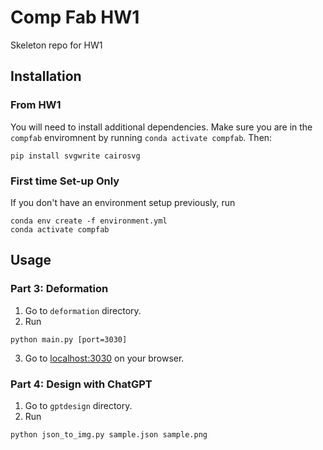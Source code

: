 # Comp Fab HW1

Skeleton repo for HW1

## Installation

### From HW1

You will need to install additional dependencies. Make sure you are in the `compfab` enviromnent by running `conda activate compfab`. Then:

```
pip install svgwrite cairosvg
```

### First time Set-up Only

If you don't have an environment setup previously, run

```
conda env create -f environment.yml
conda activate compfab
```

## Usage

### Part 3: Deformation

1. Go to `deformation` directory.
2. Run
```
python main.py [port=3030]
```
3. Go to [localhost:3030](http://localhost:3030) on your browser.

### Part 4: Design with ChatGPT

1. Go to `gptdesign` directory.
2. Run
```
python json_to_img.py sample.json sample.png
```

